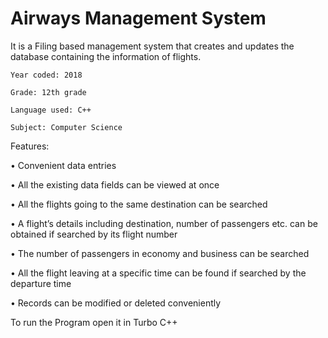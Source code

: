 # Airways Management System

It is a Filing based management system that creates and updates the database containing the information of flights. 
```
Year coded: 2018

Grade: 12th grade

Language used: C++

Subject: Computer Science
```

Features:

•	Convenient data entries

•	All the existing data fields can be viewed at once  

•	All the flights going to the same destination can be searched 


•	A flight’s details including destination, number of passengers etc. can be obtained if searched by its flight number

•	The number of passengers in economy and business can be searched

•	All the flight leaving at a specific time can be found if searched by the departure time

•	Records can be modified or deleted conveniently 

To run the Program open it in Turbo C++ 
